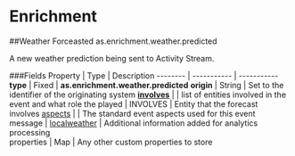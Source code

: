 # Enrichment

##Weather Forceasted
as.enrichment.weather.predicted

A new weather prediction being sent to Activity Stream.

###Fields
Property | Type | Description
-------- | ----------- | -----------
**type** | Fixed | **as.enrichment.weather.predicted**
**origin** | String | Set to the identifier of the originating system
**[involves](/as-api.html#event-relations)** | | list of entities involved in the event and what role the played
 | INVOLVES | Entity that the forecast involves
[aspects](/as-api.html#aspects) | | The standard event aspects used for this event message
 | [localweather](/as-api.html#dimensions-metricsfacts) | Additional information added for analytics processing  
properties | Map | Any other custom  properties to store 
